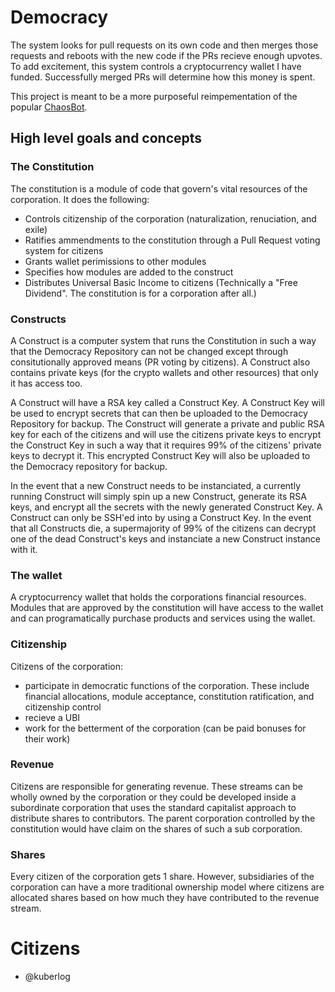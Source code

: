 # Democracy
 The system looks for pull requests on its own code and then merges those requests and reboots with the new code if the PRs recieve enough upvotes. 
 To add excitement, this system controls a cryptocurrency wallet I have funded. Successfully merged PRs will determine how this money is spent.

 This project is meant to be a more purposeful reimpementation of the popular [ChaosBot](https://github.com/Chaosthebot/Chaos).

## High level goals and concepts

### The Constitution
The constitution is a module of code that govern's vital resources of the corporation. It does the following:
- Controls citizenship of the corporation (naturalization, renuciation, and exile)
- Ratifies ammendments to the constitution through a Pull Request voting system for citizens
- Grants wallet perimissions to other modules
- Specifies how modules are added to the construct
- Distributes Universal Basic Income to citizens (Technically a "Free Dividend". The constitution is for a corporation after all.)

### Constructs
A Construct is a computer system that runs the Constitution in such a way that the Democracy Repository can not be changed except through consitutionally approved means (PR voting by citizens). A Construct also contains private keys (for the crypto wallets and other resources) that only it has access too. 

A Construct will have a RSA key called a Construct Key. A Construct Key will be used to encrypt secrets that can then be uploaded to the Democracy Repository for backup. The Construct will generate a private and public RSA key for each of the citizens and will use the citizens private keys to encrypt the Construct Key in such a way that it requires 99% of the citizens' private keys to decrypt it. This encrypted Construct Key will also be uploaded to the Democracy repository for backup. 

In the event that a new Construct needs to be instanciated, a currently running Construct will simply spin up a new Construct, generate its RSA keys, and encrypt all the secrets with the newly generated Construct Key. A Construct can only be SSH'ed into by using a Construct Key. In the event that all Constructs die, a supermajority of 99% of the citizens can decrypt one of the dead Construct's keys and instanciate a new Construct instance with it.

### The wallet
A cryptocurrency wallet that holds the corporations financial resources. Modules that are approved by the constitution will have access to the wallet and can programatically purchase products and services using the wallet.

### Citizenship
Citizens of the corporation:
- participate in democratic functions of the corporation. These include financial allocations, module acceptance, constitution ratification, and citizenship control
- recieve a UBI
- work for the betterment of the corporation (can be paid bonuses for their work)

### Revenue
Citizens are responsible for generating revenue. These streams can be wholly owned by the corporation or they could be developed inside a subordinate corporation that uses the standard capitalist approach to distribute shares to contributors. The parent corporation controlled by the constitution would have claim on the shares of such a sub corporation.

### Shares
Every citizen of the corporation gets 1 share. However, subsidiaries of the corporation can have a more traditional ownership model where citizens are allocated shares based on how much they have contributed to the revenue stream.

# Citizens
- @kuberlog
